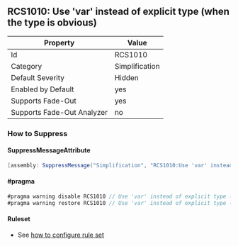 ## RCS1010: Use 'var' instead of explicit type \(when the type is obvious\)

Property | Value
--- | --- 
Id | RCS1010
Category | Simplification
Default Severity | Hidden
Enabled by Default | yes
Supports Fade-Out | yes
Supports Fade-Out Analyzer | no

### How to Suppress

#### SuppressMessageAttribute

```csharp
[assembly: SuppressMessage("Simplification", "RCS1010:Use 'var' instead of explicit type (when the type is obvious).", Justification = "<Pending>")]
```

#### \#pragma

```csharp
#pragma warning disable RCS1010 // Use 'var' instead of explicit type (when the type is obvious).
#pragma warning restore RCS1010 // Use 'var' instead of explicit type (when the type is obvious).
```

#### Ruleset

* See [how to configure rule set](../HowToConfigureAnalyzers.md)
